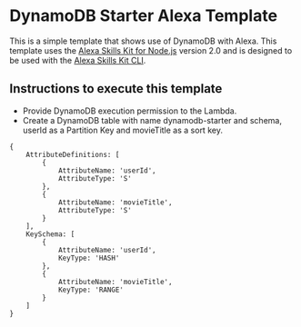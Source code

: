 # DynamoDB Starter Alexa Template

This is a simple template that shows use of DynamoDB with Alexa. This template uses the [Alexa Skills Kit for Node.js](https://github.com/alexa/alexa-skills-kit-sdk-for-nodejs) version 2.0 and is designed to be used with the [Alexa Skills Kit CLI](https://developer.amazon.com/docs/smapi/ask-cli-intro.html).


## Instructions to execute this template 
- Provide DynamoDB execution permission to the Lambda.
- Create a DynamoDB table with name dynamodb-starter and schema, userId as a Partition Key and movieTitle as a sort key. 

```
{
    AttributeDefinitions: [
        {
            AttributeName: 'userId',
            AttributeType: 'S'
        },
        {
            AttributeName: 'movieTitle',
            AttributeType: 'S'
        }
    ],
    KeySchema: [
        {
            AttributeName: 'userId',
            KeyType: 'HASH'
        },
        {
            AttributeName: 'movieTitle',
            KeyType: 'RANGE'
        }
    ]
}
```